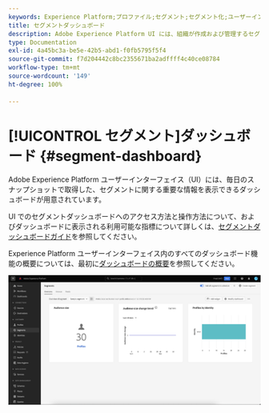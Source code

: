 ```yaml
---
keywords: Experience Platform;プロファイル;セグメント;セグメント化;ユーザーインターフェイス;UI;カスタマイズ;セグメントダッシュボード;ダッシュボード
title: セグメントダッシュボード
description: Adobe Experience Platform UI には、組織が作成および管理するセグメントに関連する重要な指標を確認できるダッシュボードが用意されています。
type: Documentation
exl-id: 4a45bc3a-be5e-42b5-abd1-f0fb5795f5f4
source-git-commit: f7d204442c8bc2355671ba2adffff4c40ce08784
workflow-type: tm+mt
source-wordcount: '149'
ht-degree: 100%

---
```


# [!UICONTROL セグメント]ダッシュボード {#segment-dashboard}

Adobe Experience Platform ユーザーインターフェイス（UI）には、毎日のスナップショットで取得した、セグメントに関する重要な情報を表示できるダッシュボードが用意されています。

UI でのセグメントダッシュボードへのアクセス方法と操作方法について、およびダッシュボードに表示される利用可能な指標について詳しくは、[セグメントダッシュボードガイド](../../dashboards/guides/segments.md)を参照してください。

Experience Platform ユーザーインターフェイス内のすべてのダッシュボード機能の概要については、最初に[ダッシュボードの概要](../../dashboards/home.md)を参照してください。

![セグメントダッシュボード。これは、オーディエンスサイズウィジェット、オーディエンスサイズ変化トレンドウィジェット、ID 別プロファイルウィジェットの 3 つのウィジェットを表示しています。](../images/ui/segment-dashboard/dashboard-overview.png)
